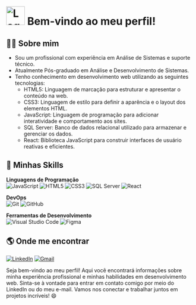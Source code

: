 # <img src="https://avatars.githubusercontent.com/u/78954555?s=200&v=4" alt="Logo" width="50" height="50" /> Bem-vindo ao meu perfil!

## 👨‍💼 Sobre mim
- Sou um profissional com experiência em Análise de Sistemas e suporte técnico.
- Atualmente Pós-graduado em Análise e Desenvolvimento de Sistemas.
- Tenho conhecimento em desenvolvimento web utilizando as seguintes tecnologias:
  - HTML5: Linguagem de marcação para estruturar e apresentar o conteúdo na web.
  - CSS3: Linguagem de estilo para definir a aparência e o layout dos elementos HTML.
  - JavaScript: Linguagem de programação para adicionar interatividade e comportamento aos sites.
  - SQL Server: Banco de dados relacional utilizado para armazenar e gerenciar os dados.
  - React: Biblioteca JavaScript para construir interfaces de usuário reativas e eficientes.

## :rocket: Minhas Skills

**Linguagens de Programação**
<br>
![JavaScript](https://img.shields.io/badge/-JavaScript-333333?style=flat&logo=javascript)
![HTML5](https://img.shields.io/badge/-HTML5-333333?style=flat&logo=html5)
![CSS3](https://img.shields.io/badge/-CSS3-333333?style=flat&logo=css3)
![SQL Server](https://img.shields.io/badge/-SQL%20Server-333333?style=flat&logo=microsoft-sql-server)
![React](https://img.shields.io/badge/-React-333333?style=flat&logo=react)

**DevOps**
<br>
![Git](https://img.shields.io/badge/-Git-333333?style=flat&logo=git)
![GitHub](https://img.shields.io/badge/-GitHub-333333?style=flat&logo=github)

**Ferramentas de Desenvolvimento**
<br>
![Visual Studio Code](https://img.shields.io/badge/-Visual%20Studio%20Code-333333?style=flat&logo=visual-studio-code&logoColor=007ACC)
![Figma](https://img.shields.io/badge/-Figma-333333?style=flat&logo=figma&logoColor=007ACC)


## :earth_americas: Onde me encontrar
[![LinkedIn](https://img.shields.io/badge/-LinkedIn-0077B5?style=flat&logo=linkedin&logoColor=white)](https://www.linkedin.com/in/fredson-pereira/)
[![Gmail](https://img.shields.io/badge/-Gmail-D14836?style=flat&logo=gmail&logoColor=white)](mailto:fredsonpsousa@gmail.com)

Seja bem-vindo ao meu perfil! Aqui você encontrará informações sobre minha experiência profissional e minhas habilidades em desenvolvimento web. Sinta-se à vontade para entrar em contato comigo por meio do LinkedIn ou do meu e-mail. Vamos nos conectar e trabalhar juntos em projetos incríveis! 😄
